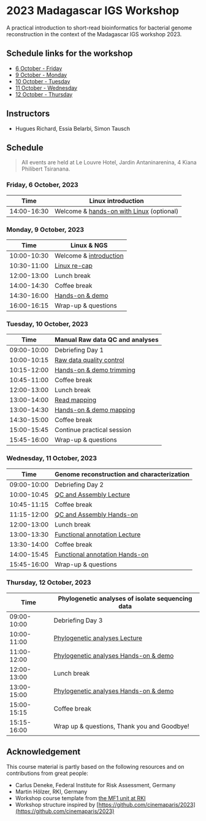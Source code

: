 # 2023 Madagascar IGS Workshop 

A practical introduction to short-read bioinformatics for bacterial genome reconstruction in the context of the Madagascar IGS workshop 2023.

## Schedule links for the workshop
* [6 October - Friday](#0)
* [9 October - Monday](#1)  
* [10 October - Tuesday](#2)  
* [11 October - Wednesday](#3)  
* [12 October - Thursday](#4)  

## Instructors

* Hugues Richard, Essia Belarbi, Simon Tausch

## Schedule

> All events are held at Le Louvre Hotel,
> Jardin Antaninarenina, 4 Kiana Philibert Tsiranana.

### <a name="0"></a> Friday, 6 October, 2023
| Time        | Linux introduction |
| --          | --               |
| 14:00-16:30 | Welcome & [hands-on with Linux](day00-Friday/general.md) (optional)|


### <a name="1"></a> Monday, 9 October, 2023
| Time        | Linux & NGS |
| --          | --               |
| 10:00-10:30 | Welcome & [introduction](day01-monday/general.md) |
| 10:30-11:00 | [Linux re-cap](day01-monday/linux.md) |
| 12:00-13:00 | Lunch break |
| 14:00-14:30 | Coffee break |
| 14:30-16:00 | [Hands-on & demo](day01-monday/hands-on.md) |
| 16:00-16:15 | Wrap-up & questions |

### <a name="2"></a> Tuesday, 10 October, 2023

| Time        | Manual Raw data QC and analyses|
| --          | --               |
| 09:00-10:00 | Debriefing Day 1 |
| 10:00-10:15 | [Raw data quality control](day02-tuesday/trimming.md) |
| 10:15-12:00 | [Hands-on & demo trimming](day02-tuesday/trimming.md) |
| 10:45-11:00 | Coffee break |
| 12:00-13:00 | Lunch break |
| 13:00-14:00 | [Read mapping](day02-tuesday/mapping.md) |
| 13:00-14:30 | [Hands-on & demo mapping](day02-tuesday/mapping.md) |
| 14:30-15:00 | Coffee break |
| 15:00-15:45 | Continue practical session |
| 15:45-16:00 | Wrap-up & questions |


### <a name="3"></a> Wednesday, 11 October, 2023

| Time        | Genome reconstruction and characterization |
| --          | --               |
| 09:00-10:00 | Debriefing Day 2 |
| 10:00-10:45 | [QC and Assembly Lecture](day03-wednesday/aquamis.md) |
| 10:45-11:15 | Coffee break |
| 11:15-12:00 | [QC and Assembly Hands-on](day03-wednesday/aquamis.md) |
| 12:00-13:00 | Lunch break |
| 13:00-13:30 | [Functional annotation Lecture](day03-wednesday/functionalannotation.md) |
| 13:30-14:00 | Coffee break |
| 14:00-15:45 | [Functional annotation Hands-on](day03-wednesday/functionalannotation.md) |
| 15:45-16:00 | Wrap-up & questions |

### <a name="4"></a> Thursday, 12 October, 2023

| Time        | Phylogenetic analyses of isolate sequencing data |
| --          | --               |
| 09:00-10:00 | Debriefing Day 3 |
| 10:00-11:00 | [Phylogenetic analyses Lecture](day04-thursday/phylogeny.md) |
| 11:00-12:00 | [Phylogenetic analyses Hands-on & demo](day04-thursday/phylogeny.md) |
| 12:00-13:00 | Lunch break |
| 13:00-15:00 | [Phylogenetic analyses Hands-on & demo](day04-thursday/phylogeny.md) |
| 15:00-15:15 | Coffee break |
| 15:15-16:00 | Wrap up & questions, Thank you and Goodbye! |

## Acknowledgement

This course material is partly based on the following resources and on contributions from great people:

* Carlus Deneke, Federal Institute for Risk Assessment, Germany
* Martin Hölzer, RKI, Germany
* Workshop course template from [the MF1 unit at RKI](https://github.com/rki-mf1/)
* Workshop structure inspired by [https://github.com/cinemaparis/2023](https://github.com/cinemaparis/2023)
